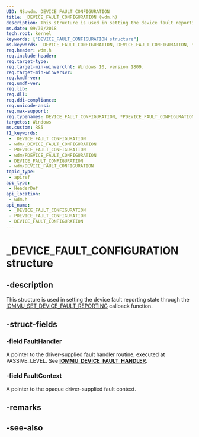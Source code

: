 ```yaml
---
UID: NS:wdm._DEVICE_FAULT_CONFIGURATION
title: _DEVICE_FAULT_CONFIGURATION (wdm.h)
description: This structure is used in setting the device fault reporting state
ms.date: 09/30/2018
tech.root: kernel
keywords: ["DEVICE_FAULT_CONFIGURATION structure"]
ms.keywords: _DEVICE_FAULT_CONFIGURATION, DEVICE_FAULT_CONFIGURATION, *PDEVICE_FAULT_CONFIGURATION,
req.header: wdm.h
req.include-header: 
req.target-type: 
req.target-min-winverclnt: Windows 10, version 1809.
req.target-min-winversvr: 
req.kmdf-ver: 
req.umdf-ver: 
req.lib: 
req.dll: 
req.ddi-compliance: 
req.unicode-ansi: 
req.max-support: 
req.typenames: DEVICE_FAULT_CONFIGURATION, *PDEVICE_FAULT_CONFIGURATION
targetos: Windows
ms.custom: RS5
f1_keywords:
 - _DEVICE_FAULT_CONFIGURATION
 - wdm/_DEVICE_FAULT_CONFIGURATION
 - PDEVICE_FAULT_CONFIGURATION
 - wdm/PDEVICE_FAULT_CONFIGURATION
 - DEVICE_FAULT_CONFIGURATION
 - wdm/DEVICE_FAULT_CONFIGURATION
topic_type:
 - apiref
api_type:
 - HeaderDef
api_location:
 - wdm.h
api_name:
 - _DEVICE_FAULT_CONFIGURATION
 - PDEVICE_FAULT_CONFIGURATION
 - DEVICE_FAULT_CONFIGURATION
---
```


# _DEVICE_FAULT_CONFIGURATION structure


## -description

This structure is used in setting the device fault reporting state through the [IOMMU_SET_DEVICE_FAULT_REPORTING](nc-wdm-iommu_set_device_fault_reporting.md) callback function.

## -struct-fields

### -field FaultHandler

A pointer to the driver-supplied fault handler routine, executed at PASSIVE_LEVEL. See [**IOMMU_DEVICE_FAULT_HANDLER**](nc-wdm-iommu_device_fault_handler.md).

### -field FaultContext

A pointer to the opaque driver-supplied fault context.

## -remarks

## -see-also

